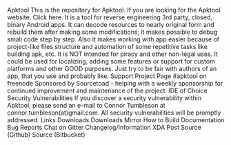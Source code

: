 Apktool This is the repository for Apktool. If you are looking for the Apktool website. Click here. It is a tool for reverse engineering 3rd party, closed, binary Android apps. It can decode resources to nearly original form and rebuild them after making some modifications; it makes possible to debug smali code step by step. Also it makes working with app easier because of project-like files structure and automation of some repetitive tasks like building apk, etc. It is NOT intended for piracy and other non-legal uses. It could be used for localizing, adding some features or support for custom platforms and other GOOD purposes. Just try to be fair with authors of an app, that you use and probably like. Support Project Page #apktool on freenode Sponsored by Sourcetoad - helping with a weekly sponsorship for continued improvement and maintenance of the project. IDE of Choice Security Vulnerabilities If you discover a security vulnerability within Apktool, please send an e-mail to Connor Tumbleson at connor.tumbleson(at)gmail.com. All security vulnerabilities will be promptly addressed. Links Downloads Downloads Mirror How to Build Documentation Bug Reports Chat on Gitter Changelog/Information XDA Post Source (Github) Source (Bitbucket)